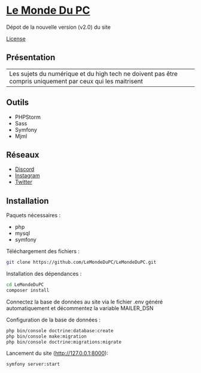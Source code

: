 # [Le Monde Du PC](https://www.lemondedupc.fr)
Dépot de la nouvelle version (v2.0) du site 

[License](LICENSE.md)

## Présentation
<table>
<tr>
<td>
Les sujets du numérique et du high tech ne doivent pas être compris uniquement par ceux qui les maitrisent
</tr>
</table>

## Outils
* PHPStorm
* Sass
* Symfony
* Mjml

## Réseaux
* [Discord](https://discord.gg/WHYRZfU)
* [Instagram](https://www.instagram.com/lemondedupc)
* [Twitter](https://twitter.com/LeMondeDuPC)

## Installation
Paquets nécessaires : 
* php
* mysql
* symfony 

Téléchargement des fichiers :
``` bash 
git clone https://github.com/LeMondeDuPC/LeMondeDuPC.git
```
Installation des dépendances :
``` bash 
cd LeMondeDuPC
composer install
```
Connectez la base de données au site via le fichier .env généré automatiquement et décommentez la variable MAILER_DSN

Configuration de la base de données :
``` bash 
php bin/console doctrine:database:create
php bin/console make:migration
php bin/console doctrine:migrations:migrate
```
Lancement du site (http://127.0.0.1:8000):
``` bash 
symfony server:start 
```
